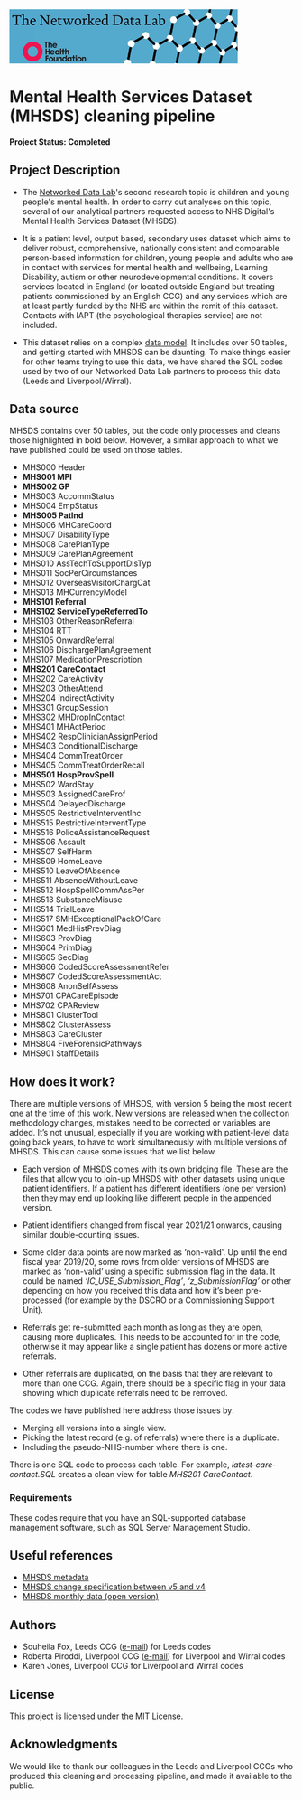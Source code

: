 <img src="ndlbanner.png" width="405" height="96">

# Mental Health Services Dataset (MHSDS) cleaning pipeline

#### Project Status: Completed

## Project Description

- The [Networked Data Lab](https://www.health.org.uk/funding-and-partnerships/our-partnerships/the-networked-data-lab)'s second research topic is children and young people's mental health. In order to carry out analyses on this topic, several of our analytical partners requested access to NHS Digital's Mental Health Services Dataset (MHSDS).

- It is a patient level, output based, secondary uses dataset which aims to deliver robust, comprehensive, nationally consistent and comparable person-based information for children, young people and adults who are in contact with services for mental health and wellbeing, Learning Disability, autism or other  neurodevelopmental conditions. It covers services located in England (or located outside England but treating patients commissioned by an English CCG) and any services which are at least partly funded by the NHS are within the remit of this dataset. Contacts with IAPT (the psychological therapies service) are not included.

- This dataset relies on a complex [data model](https://files.digital.nhs.uk/8B/1307C5/MHSDS%20_Analysis_Webinar_20190925.pdf). It includes over 50 tables, and getting started with MHSDS can be daunting. To make things easier for other teams trying to use this data, we have shared the SQL codes used by two of our Networked Data Lab partners to process this data (Leeds and Liverpool/Wirral).

## Data source

MHSDS contains over 50 tables, but the code only processes and cleans those highlighted in bold below. However, a similar approach to what we have published could be used on those tables.

- MHS000 Header
- **MHS001 MPI**
- **MHS002 GP**
- MHS003 AccommStatus
- MHS004 EmpStatus
- **MHS005 PatInd**
- MHS006 MHCareCoord
- MHS007 DisabilityType
- MHS008 CarePlanType
- MHS009 CarePlanAgreement
- MHS010 AssTechToSupportDisTyp
- MHS011 SocPerCircumstances
- MHS012 OverseasVisitorChargCat
- MHS013 MHCurrencyModel
- **MHS101 Referral**
- **MHS102 ServiceTypeReferredTo**
- MHS103 OtherReasonReferral
- MHS104 RTT
- MHS105 OnwardReferral
- MHS106 DischargePlanAgreement
- MHS107 MedicationPrescription
- **MHS201 CareContact**
- MHS202 CareActivity
- MHS203 OtherAttend
- MHS204 IndirectActivity
- MHS301 GroupSession
- MHS302 MHDropInContact
- MHS401 MHActPeriod
- MHS402 RespClinicianAssignPeriod
- MHS403 ConditionalDischarge
- MHS404 CommTreatOrder
- MHS405 CommTreatOrderRecall
- **MHS501 HospProvSpell**
- MHS502 WardStay
- MHS503 AssignedCareProf
- MHS504 DelayedDischarge
- MHS505 RestrictiveInterventInc
- MHS515 RestrictiveInterventType
- MHS516 PoliceAssistanceRequest
- MHS506 Assault
- MHS507 SelfHarm
- MHS509 HomeLeave
- MHS510 LeaveOfAbsence
- MHS511 AbsenceWithoutLeave
- MHS512 HospSpellCommAssPer
- MHS513 SubstanceMisuse
- MHS514 TrialLeave
- MHS517 SMHExceptionalPackOfCare
- MHS601 MedHistPrevDiag
- MHS603 ProvDiag
- MHS604 PrimDiag
- MHS605 SecDiag
- MHS606 CodedScoreAssessmentRefer
- MHS607 CodedScoreAssessmentAct
- MHS608 AnonSelfAssess
- MHS701 CPACareEpisode
- MHS702 CPAReview
- MHS801 ClusterTool
- MHS802 ClusterAssess
- MHS803 CareCluster
- MHS804 FiveForensicPathways
- MHS901 StaffDetails

## How does it work?

There are multiple versions of MHSDS, with version 5 being the most recent one at the time of this work. New versions are released when the collection methodology changes, mistakes need to be corrected or variables are added. It’s not unusual, especially if you are working with patient-level data going back years, to have to work simultaneously with multiple versions of MHSDS. This can cause some issues that we list below. 

- Each version of MHSDS comes with its own bridging file. These are the files that allow you to join-up MHSDS with other datasets using unique patient identifiers. If a patient has different identifiers (one per version) then they may end up looking like different people in the appended version.

- Patient identifiers changed from fiscal year 2021/21 onwards, causing similar double-counting issues. 

- Some older data points are now marked as ‘non-valid'. Up until the end fiscal year 2019/20, some rows from older versions of MHSDS are marked as ‘non-valid’ using a specific submission flag in the data. It could be named *‘IC_USE_Submission_Flag’*, *‘z_SubmissionFlag’* or other depending on how you received this data and how it’s been pre-processed (for example by the DSCRO or a Commissioning Support Unit). 

- Referrals get re-submitted each month as long as they are open, causing more duplicates. This needs to be accounted for in the code, otherwise it may appear like a single patient has dozens or more active referrals. 

- Other referrals are duplicated, on the basis that they are relevant to more than one CCG. Again, there should be a specific flag in your data showing which duplicate referrals need to be removed.

The codes we have published here address those issues by:

- Merging all versions into a single view.
- Picking the latest record (e.g. of referrals) where there is a duplicate.
- Including the pseudo-NHS-number where there is one.

There is one SQL code to process each table. For example, *latest-care-contact.SQL* creates a clean view for table *MHS201 CareContact*.

### Requirements

These codes require that you have an SQL-supported database management software, such as SQL Server Management Studio.

## Useful references

- [MHSDS metadata](https://nhs-prod.global.ssl.fastly.net/binaries/content/assets/website-assets/isce/dcb0011/0011292020datasetspec-v1.1.xlsm)
- [MHSDS change specification between v5 and v4](https://nhs-prod.global.ssl.fastly.net/binaries/content/assets/website-assets/isce/dcb0011/0011292020changespec-v1.1.pdf)
- [MHSDS monthly data (open version)](https://digital.nhs.uk/data-and-information/publications/statistical/mental-health-services-monthly-statistics)

## Authors

- Souheila Fox, Leeds CCG ([e-mail](souheila.fox@nhs.net)) for Leeds codes
- Roberta Piroddi, Liverpool CCG ([e-mail](roberta.piroddi@liverpoolccg.nhs.uk)) for Liverpool and Wirral codes
- Karen Jones, Liverpool CCG for Liverpool and Wirral codes

## License

This project is licensed under the MIT License.

## Acknowledgments

We would like to thank our colleagues in the Leeds and Liverpool CCGs who produced this cleaning and processing pipeline, and made it available to the public.

